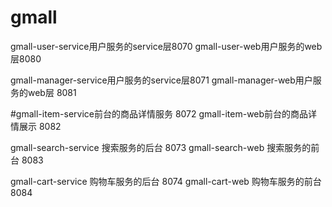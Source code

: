 # gmall

gmall-user-service用户服务的service层8070
gmall-user-web用户服务的web层8080

gmall-manager-service用户服务的service层8071
gmall-manager-web用户服务的web层 8081

#gmall-item-service前台的商品详情服务 8072
gmall-item-web前台的商品详情展示 8082

gmall-search-service 搜索服务的后台 8073
gmall-search-web 搜索服务的前台 8083

gmall-cart-service 购物车服务的后台 8074
gmall-cart-web 购物车服务的前台 8084
